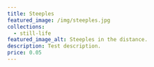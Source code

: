```yaml
---
title: Steeples
featured_image: /img/steeples.jpg
collections:
  - still-life
featured_image_alt: Steeples in the distance.
description: Test description.
price: 0.05
---
```


